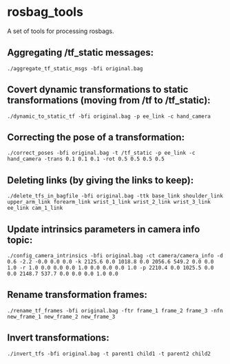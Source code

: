 # rosbag_tools
A set of tools for processing rosbags.

## Aggregating /tf_static messages:

    ./aggregate_tf_static_msgs -bfi original.bag

## Covert dynamic transformations to static transformations (moving from /tf to /tf_static):

    ./dynamic_to_static_tf -bfi original.bag -p ee_link -c hand_camera

## Correcting the pose of a transformation:

    ./correct_poses -bfi original.bag -t /tf_static -p ee_link -c hand_camera -trans 0.1 0.1 0.1 -rot 0.5 0.5 0.5 0.5

## Deleting links (by giving the links to keep):

    ./delete_tfs_in_bagfile -bfi original.bag -ttk base_link shoulder_link upper_arm_link forearm_link wrist_1_link wrist_2_link wrist_3_link ee_link cam_1_link

## Update intrinsics parameters in camera info topic:

    ./config_camera_intrinsics -bfi original.bag -ct camera/camera_info -d 0.6 -2.2 -0.0 0.0 0.0 -k 2125.6 0.0 1018.8 0.0 2056.6 549.2 0.0 0.0 1.0 -r 1.0 0.0 0.0 0.0 1.0 0.0 0.0 0.0 1.0 -p 2210.4 0.0 1025.5 0.0 0.0 2148.7 537.7 0.0 0.0 0.0 1.0 0.0

## Rename transformation frames:

    ./rename_tf_frames -bfi original.bag -ftr frame_1 frame_2 frame_3 -nfn new_frame_1 new_frame_2 new_frame_3

## Invert transformations:

    ./invert_tfs -bfi original.bag -t parent1 child1 -t parent2 child2

